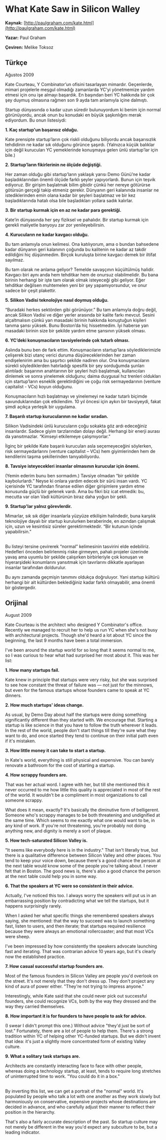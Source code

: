 # What Kate Saw in Silicon Walley

**Kaynak:** [http://paulgraham.com/kate.html](http://paulgraham.com/kate.html)

**Yazar:** Paul Graham

**Çeviren:** Melike Toksoz

## Türkçe
Ağustos 2009

Kate Courteau, Y Combinator’un ofisini tasarlayan mimardır. Geçenlerde, mimari projelerle  meşgul olmadığı zamanlarda YC’yi yönetmemize yardım etmesi için onu işe almayı başardık. En başından beri YC hakkında bir çok şey duymuş olmasına rağmen son 9 ayda tam anlamıyla içine dalmıştı.

Startup dünyasında o kadar uzun süredir bulunuyordum ki benim için normal görünüyordu, ancak onun bu konudaki en büyük şaşkınlığını merak ediyordum. Bu onun listesiydi:

**1. Kaç startup'un başarısız olduğu.**

Kate prensipte startup’ların çok riskli olduğunu biliyordu ancak başarısızlık tehdidinin ne kadar sık olduğunu görünce şaşırdı. (Yalnızca küçük balıklar için değil kurucuları YC yemeklerinde konuşmaya gelen ünlü startup’lar için bile.)

**2. Startup’ların fikirlerinin ne ölçüde değiştiği.**

Her zaman olduğu gibi startup’ların yaklaşık yarısı Demo Günü’ne kadar başladıklarından önemli ölçüde farklı şeyler yapıyorlardı. Bunun için teşvik ediyoruz. Bir girişim başlatmak bilim gibidir çünkü her nereye götürürse götürsün gerçeği takip etmeniz gerekir. Dünyanın geri kalanında insanlar ne istediklerinden emin olana kadar bir şeyleri başlatmaz ve bir kez başladıklarında hatalı olsa bile başladıkları yollara sadık kalırlar.

**3. Bir startup kurmak için en az ne kadar para gerektiği.**

Kate’in dünyasında her şey fiziksel ve pahalıdır. Bir startup kurmak için gerekli maliyetle banyoyu zar zor yenileyebilirsin.

**4. Kurucuların ne kadar kavgacı olduğu.**

Bu tam anlamıyla onun kelimesi. Ona katılıyorum, ama o bundan bahsedene kadar  dünyanın geri kalanının çoğunda bu kalitenin ne kadar az takdir edildiğini hiç düşünmedim. Birçok kuruluşta birine kavgacı demek bir iltifat sayılmaz.

Bu tam olarak ne anlama geliyor? Temelde savaşçının küçültülmüş halidir. Kavgacı biri aynı anda hem tehditkar hem de onursuz olabilmelidir. Bu bana birinin herhangi bir işte tam olarak olmak isteyeceği gibi geliyor. Eğer tehditkar değilsen muhtemelen yeni bir şey yapamıyorsundur, ve onur sadece bir çeşit plakettir. 

**5. Silikon Vadisi teknolojiye nasıl doymuş olduğu.**

“Buradaki herkes sektörden gibi görünüyor.” Bu tam anlamıyla doğru değil, ancak Silikon Vadisi ve diğer yerler arasında bir kalite farkı mevcut. Sesini alçaltmalısın çünkü yan masadaki birinin hakkında konuştuğun kişileri tanıma şansı yüksek. Bunu Boston’da hiç hissetmedim. İyi haberse yan masadaki birinin size bir şekilde yardım etme şansının yüksek olması.

**6. YC’deki konuşmacıların tavsiyelerinde çok tutarlı olması.**

Aslında bunu ben de fark ettim. Konuşmacıların startup’lara söylediklerimizle çelişerek bizi utanç verici duruma düşüreceklerinden her zaman endişelenirim ama bu şaşırtıcı şekilde nadiren olur.
Ona konuşmacıların sürekli söylediklerden hatırladığı spesifik bir şey sorduğumda şunları alıntıladı: başarının anahtarının bir şeyleri hızlı başlatmak, kullanıcıları dinlemek ve sonra yinelemek olduğunu; daima duygusal hız trenleri oldukları için startup’ların esneklik gerektirdiğini  ve çoğu risk sermayedarının (venture capitalist - VCs) koyun olduğunu.

Konuşmacıların hızlı başlatmayı ve yinelemeyi ne kadar tutarlı biçimde savunduklarından çok etkilendim. 10 yıl öncesi için aykırı bir tavsiyeydi, fakat şimdi açıkça yerleşik bir uygulama.

**7. Başarılı startup kurucularının ne kadar sıradan.**

Silikon Vadisindeki ünlü kurucuların çoğu sokakta göz ardı edeceğiniz insanlardır. Sadece giyim tarzlarından dolayı değil. Herhangi bir enerji aurası da  yansıtmazlar. “Kimseyi etkilemeye çalışmıyorlar.”

İlginç bir şekilde Kate başarılı kurucuları asla seçemeyeceğini söylerken, risk sermayedarlarını (venture capitalist – VCs) hem giyimlerinden hem de kendilerini taşıma şekillerinden tanıyabiliyordu.

**8. Tavsiye isteyecekleri insanlar olmasının kurucular için önemi.**

(Yemin ederim bunu ben sormadım.) Tavsiye olmadan “bir şekilde kaybolurlardı.” Neyse ki onlara yardım edecek bir sürü insan vardı. YC içerisinde YC tarafından finanse edilen diğer girişimlere yardım etme konusunda güçlü bir gelenek vardı. Ama bu fikri biz icat etmedik: bu, mecutta var olan Vadi kültürünün biraz daha yoğun bir şekli.

**9. Startup'lar yalnız görevlerdir.** 

Mimarlar, sık sık diğer insanlarla  yüzyüze etkilişim halindedir, buna karşılık teknolojiye dayalı bir startup kurulurken beraberinde, en azından çalışmak için, uzun ve kesintisiz süreler gerektirmektedir. “Bir kutunun içinde yapabilirsin.”

</br>
Bu listeyi tersine çevirerek “normal” kelimesinin tasvirini  elde edebiliriz. Hedefleri önceden belirlenmiş riske girmeyen, pahalı projeler üzerinde yavaş ama uyumlu bir şekilde çalışırken birbirleriyle çok konuşan ve hiyerarşideki konumlarını yansıtmak için tavırlarını dikkatle ayarlayan insanlar tarafından doldurulur.

Bu aynı zamanda geçmişin tanımını oldukça doğruluyor. Yani startup kültürü herhangi bir alt kültürden beklediğiniz kadar farklı olmayabilir, ama önemli bir göstergedir.

## Orijinal

August 2009

Kate Courteau is the architect who designed Y Combinator's office. Recently we managed to recruit her to help us run YC when she's not busy with architectural projects. Though she'd heard a lot about YC since the beginning, the last 9 months have been a total immersion.

I've been around the startup world for so long that it seems normal to me, so I was curious to hear what had surprised her most about it. This was her list:

**1. How many startups fail.**

Kate knew in principle that startups were very risky, but she was surprised to see how constant the threat of failure was — not just for the minnows, but even for the famous startups whose founders came to speak at YC dinners.

**2. How much startups' ideas change.**

As usual, by Demo Day about half the startups were doing something significantly different than they started with. We encourage that. Starting a startup is like science in that you have to follow the truth wherever it leads. In the rest of the world, people don't start things till they're sure what they want to do, and once started they tend to continue on their initial path even if it's mistaken.

**3. How little money it can take to start a startup.**

In Kate's world, everything is still physical and expensive. You can barely renovate a bathroom for the cost of starting a startup.

**4. How scrappy founders are.**

That was her actual word. I agree with her, but till she mentioned this it never occurred to me how little this quality is appreciated in most of the rest of the world. It wouldn't be a compliment in most organizations to call someone scrappy.

What does it mean, exactly? It's basically the diminutive form of belligerent. Someone who's scrappy manages to be both threatening and undignified at the same time. Which seems to me exactly what one would want to be, in any kind of work. If you're not threatening, you're probably not doing anything new, and dignity is merely a sort of plaque.

**5. How tech-saturated Silicon Valley is.**

"It seems like everybody here is in the industry." That isn't literally true, but there is a qualitative difference between Silicon Valley and other places. You tend to keep your voice down, because there's a good chance the person at the next table would know some of the people you're talking about. I never felt that in Boston. The good news is, there's also a good chance the person at the next table could help you in some way.

**6. That the speakers at YC were so consistent in their advice.**

Actually, I've noticed this too. I always worry the speakers will put us in an embarrassing position by contradicting what we tell the startups, but it happens surprisingly rarely.

When I asked her what specific things she remembered speakers always saying, she mentioned: that the way to succeed was to launch something fast, listen to users, and then iterate; that startups required resilience because they were always an emotional rollercoaster; and that most VCs were sheep.

I've been impressed by how consistently the speakers advocate launching fast and iterating. That was contrarian advice 10 years ago, but it's clearly now the established practice.

**7. How casual successful startup founders are.**

Most of the famous founders in Silicon Valley are people you'd overlook on the street. It's not merely that they don't dress up. They don't project any kind of aura of power either. "They're not trying to impress anyone."

Interestingly, while Kate said that she could never pick out successful founders, she could recognize VCs, both by the way they dressed and the way they carried themselves.

**8. How important it is for founders to have people to ask for advice.**

(I swear I didn't prompt this one.) Without advice "they'd just be sort of lost." Fortunately, there are a lot of people to help them. There's a strong tradition within YC of helping other YC-funded startups. But we didn't invent that idea: it's just a slightly more concentrated form of existing Valley culture.

**9. What a solitary task startups are.**

Architects are constantly interacting face to face with other people, whereas doing a technology startup, at least, tends to require long stretches of uninterrupted time to work. "You could do it in a box."

</br>
By inverting this list, we can get a portrait of the "normal" world. It's populated by people who talk a lot with one another as they work slowly but harmoniously on conservative, expensive projects whose destinations are decided in advance, and who carefully adjust their manner to reflect their position in the hierarchy.

That's also a fairly accurate description of the past. So startup culture may not merely be different in the way you'd expect any subculture to be, but a leading indicator.
